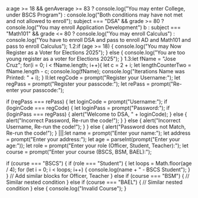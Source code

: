 a:age >= 18 && genAverage >= 83
? console.log("You may enter College, under BSCS Program")
: console.log("Both conditions may have not met and not allowed to enroll");
subject === "DSA" && grade >= 80
? console.log("You may enroll Application Development")
b : subject === "Math101" && grade <= 80
? console.log("You may enroll Calculus")
: console.log("You have to enroll DSA and pass to enroll AD and Math101 and pass to enroll Calculus");
1.2:if (age >= 18) {
console.log("You may Now Register as a Voter for Elections 2025");
} else {
console.log("You are too young register as a voter for Elections 2025");
}
1.3:let fName = "Jose Cruz";
for(i = 0; i < fName.length; i++){
let c = 2 + i;
let lengthCounterTwo = fName.length - c;
console.log(fName);
console.log("Iterations Name was Printed: " + i);
}
II:let regCode = prompt("Register your Username:");
let regPass = prompt("Register your passcode:");
let rePass = prompt("Re-enter your passcode:");

if (regPass === rePass) {
let loginCode = prompt("Username:");
if (loginCode === regCode) {
let loginPass = prompt("Password:");
if (loginPass === regPass) {
alert("Welcome to DSA, " + loginCode);
} else {
alert("Incorrect Password, Re-run the code!");
}
} else {
alert("Incorrect Username, Re-run the code!");
}
} else {
alert("Password does not Match, Re-run the code!");
}
|||:let name = prompt("Enter your name:");
let address = prompt("Enter your address:");
let age = parseInt(prompt("Enter your age:"));
let role = prompt("Enter your role (Officer, Student, Teacher):");
let course = prompt("Enter your course (BSCS, BSM, BAEL):");

if (course === "BSCS") {
if (role === "Student") {
let loops = Math.floor(age / 4);
for (let i = 0; i < loops; i++) {
console.log(name + " - BSCS Student");
}
}
// Add similar blocks for Officer, Teacher
} else if (course === "BSM") {
// Similar nested condition
} else if (course === "BAEL") {
// Similar nested condition
} else {
console.log("Invalid Course");
}

